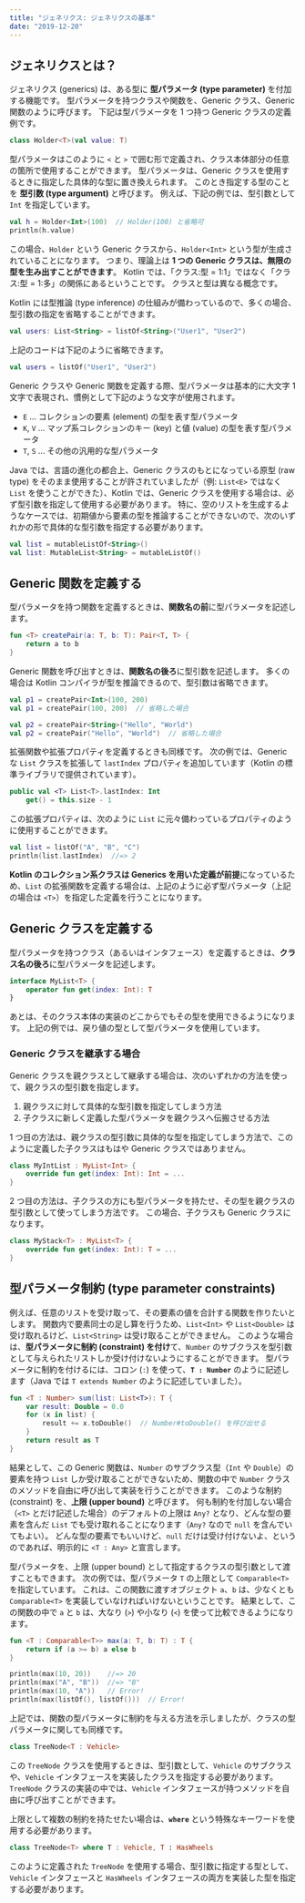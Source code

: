 ```yaml
---
title: "ジェネリクス: ジェネリクスの基本"
date: "2019-12-20"
---
```


ジェネリクスとは？
----

ジェネリクス (generics) は、ある型に **型パラメータ (type parameter)** を付加する機能です。
型パラメータを持つクラスや関数を、Generic クラス、Generic 関数のように呼びます。
下記は型パラメータを 1 つ持つ Generic クラスの定義例です。

```kotlin
class Holder<T>(val value: T)
```

型パラメータはこのように `<` と `>` で囲む形で定義され、クラス本体部分の任意の箇所で使用することができます。
型パラメータは、Generic クラスを使用するときに指定した具体的な型に置き換えられます。
このとき指定する型のことを **型引数 (type argument)** と呼びます。
例えば、下記の例では、型引数として `Int` を指定しています。

```kotlin
val h = Holder<Int>(100)  // Holder(100) と省略可
println(h.value)
```

この場合、`Holder` という Generic クラスから、`Holder<Int>` という型が生成されていることになります。
つまり、理論上は **1 つの Generic クラスは、無限の型を生み出すことができます**。
Kotlin では、「クラス:型 = 1:1」ではなく「クラス:型 = 1:多」の関係にあるということです。
クラスと型は異なる概念です。

Kotlin には型推論 (type inference) の仕組みが備わっているので、多くの場合、型引数の指定を省略することができます。

```kotlin
val users: List<String> = listOf<String>("User1", "User2")
```

上記のコードは下記のように省略できます。

```kotlin
val users = listOf("User1", "User2")
```

Generic クラスや Generic 関数を定義する際、型パラメータは基本的に大文字 1 文字で表現され、慣例として下記のような文字が使用されます。

- `E` ... コレクションの要素 (element) の型を表す型パラメータ
- `K`, `V` ... マップ系コレクションのキー (key) と値 (value) の型を表す型パラメータ
- `T`, `S` ... その他の汎用的な型パラメータ

Java では、言語の進化の都合上、Generic クラスのもとになっている原型 (raw type) をそのまま使用することが許されていましたが（例: `List<E>` ではなく `List` を使うことができた）、Kotlin では、Generic クラスを使用する場合は、必ず型引数を指定して使用する必要があります。
特に、空のリストを生成するようなケースでは、初期値から要素の型を推論することができないので、次のいずれかの形で具体的な型引数を指定する必要があります。

```kotlin
val list = mutableListOf<String>()
val list: MutableList<String> = mutableListOf()
```

Generic 関数を定義する
----

型パラメータを持つ関数を定義するときは、**関数名の前**に型パラメータを記述します。

```kotlin
fun <T> createPair(a: T, b: T): Pair<T, T> {
    return a to b
}
```

Generic 関数を呼び出すときは、**関数名の後ろ**に型引数を記述します。
多くの場合は Kotlin コンパイラが型を推論できるので、型引数は省略できます。

```kotlin
val p1 = createPair<Int>(100, 200)
val p1 = createPair(100, 200)  // 省略した場合

val p2 = createPair<String>("Hello", "World")
val p2 = createPair("Hello", "World")  // 省略した場合
```

拡張関数や拡張プロパティを定義するときも同様です。
次の例では、Generic な `List` クラスを拡張して `lastIndex` プロパティを追加しています（Kotlin の標準ライブラリで提供されています）。

```kotlin
public val <T> List<T>.lastIndex: Int
    get() = this.size - 1
```

この拡張プロパティは、次のように `List` に元々備わっているプロパティのように使用することができます。

```kotlin
val list = listOf("A", "B", "C")
println(list.lastIndex)  //=> 2
```

**Kotlin のコレクション系クラスは Generics を用いた定義が前提**になっているため、`List` の拡張関数を定義する場合は、上記のように必ず型パラメータ（上記の場合は `<T>`）を指定した定義を行うことになります。


Generic クラスを定義する
----

型パラメータを持つクラス（あるいはインタフェース）を定義するときは、**クラス名の後ろ**に型パラメータを記述します。

```kotlin
interface MyList<T> {
    operator fun get(index: Int): T
}
```

あとは、そのクラス本体の実装のどこからでもその型を使用できるようになります。
上記の例では、戻り値の型として型パラメータを使用しています。

### Generic クラスを継承する場合

Generic クラスを親クラスとして継承する場合は、次のいずれかの方法を使って、親クラスの型引数を指定します。

1. 親クラスに対して具体的な型引数を指定してしまう方法
2. 子クラスに新しく定義した型パラメータを親クラスへ伝搬させる方法

1 つ目の方法は、親クラスの型引数に具体的な型を指定してしまう方法で、このように定義した子クラスはもはや Generic クラスではありません。

```kotlin
class MyIntList : MyList<Int> {
    override fun get(index: Int): Int = ...
}
```

2 つ目の方法は、子クラスの方にも型パラメータを持たせ、その型を親クラスの型引数として使ってしまう方法です。
この場合、子クラスも Generic クラスになります。

```kotlin
class MyStack<T> : MyList<T> {
    override fun get(index: Int): T = ...
}
```

型パラメータ制約 (type parameter constraints)
----

例えば、任意のリストを受け取って、その要素の値を合計する関数を作りたいとします。
関数内で要素同士の足し算を行うため、`List<Int>` や `List<Double>` は受け取れるけど、`List<String>` は受け取ることができません。
このような場合は、**型パラメータに制約 (constraint) を付け**て、`Number` のサブクラスを型引数として与えられたリストしか受け付けないようにすることができます。
型パラメータに制約を付けるには、コロン (`:`) を使って、**`T : Number`** のように記述します（Java では `T extends Number` のように記述していました）。

```kotlin
fun <T : Number> sum(list: List<T>): T {
    var result: Double = 0.0
    for (x in list) {
        result += x.toDouble()  // Number#toDouble() を呼び出せる
    }
    return result as T
}
````

結果として、この Generic 関数は、`Number` のサブクラス型（`Int` や `Double`）の要素を持つ `List` しか受け取ることができないため、関数の中で `Number` クラスのメソッドを自由に呼び出して実装を行うことができます。
このような制約 (constraint) を、**上限 (upper bound)** と呼びます。
何も制約を付加しない場合（`<T>` とだけ記述した場合）のデフォルトの上限は `Any?` となり、どんな型の要素を含んだ `List` でも受け取れることになります（`Any?` なので `null` を含んでいてもよい）。
どんな型の要素でもいいけど、`null` だけは受け付けないよ、というのであれば、明示的に `<T : Any>` と宣言します。

型パラメータを、上限 (upper bound) として指定するクラスの型引数として渡すこともできます。
次の例では、型パラメータ `T` の上限として `Comparable<T>` を指定しています。
これは、この関数に渡すオブジェクト `a`、`b` は、少なくとも `Comparable<T>` を実装していなければいけないということです。
結果として、この関数の中で `a` と `b` は、大なり (`>`) や小なり (`<`) を使って比較できるようになります。

```kotlin
fun <T : Comparable<T>> max(a: T, b: T) : T {
    return if (a >= b) a else b
}
```

```kotlin
println(max(10, 20))    //=> 20
println(max("A", "B"))  //=> "B"
println(max(10, "A"))   // Error!
println(max(listOf(), listOf()))  // Error!
```

上記では、関数の型パラメータに制約を与える方法を示しましたが、クラスの型パラメータに関しても同様です。

```kotlin
class TreeNode<T : Vehicle>
```

この `TreeNode` クラスを使用するときは、型引数として、`Vehicle` のサブクラスや、`Vehicle` インタフェースを実装したクラスを指定する必要があります。
`TreeNode` クラスの実装の中では、`Vehicle` インタフェースが持つメソッドを自由に呼び出すことができます。

上限として複数の制約を持たせたい場合は、**`where`** という特殊なキーワードを使用する必要があります。

```kotlin
class TreeNode<T> where T : Vehicle, T : HasWheels
```

このように定義された `TreeNode` を使用する場合、型引数に指定する型として、`Vehicle` インタフェースと `HasWheels` インタフェースの両方を実装した型を指定する必要があります。

